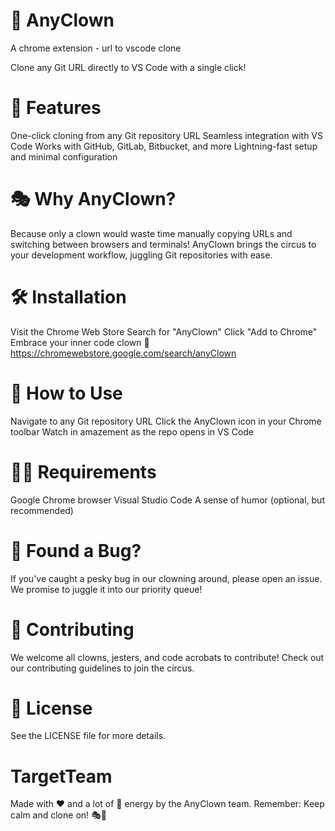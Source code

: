 # 🤡 AnyClown
A chrome extension -  url to vscode clone 

Clone any Git URL directly to VS Code with a single click!
# 🚀 Features

One-click cloning from any Git repository URL
Seamless integration with VS Code
Works with GitHub, GitLab, Bitbucket, and more
Lightning-fast setup and minimal configuration

# 🎭 Why AnyClown?
Because only a clown would waste time manually copying URLs and switching between browsers and terminals! AnyClown brings the circus to your development workflow, juggling Git repositories with ease.

# 🛠️ Installation

Visit the Chrome Web Store
Search for "AnyClown"
Click "Add to Chrome"
Embrace your inner code clown 🎈
https://chromewebstore.google.com/search/anyClown

# 🎪 How to Use

Navigate to any Git repository URL
Click the AnyClown icon in your Chrome toolbar
Watch in amazement as the repo opens in VS Code

# 🧑‍💻 Requirements

Google Chrome browser
Visual Studio Code
A sense of humor (optional, but recommended)

# 🐛 Found a Bug?
If you've caught a pesky bug in our clowning around, please open an issue. We promise to juggle it into our priority queue!
# 🤝 Contributing
We welcome all clowns, jesters, and code acrobats to contribute! Check out our contributing guidelines to join the circus.
# 📜 License
See the LICENSE file for more details.
# TargetTeam 
Made with ❤️ and a lot of 🤡 energy by the AnyClown team.
Remember: Keep calm and clone on! 🎭🚀